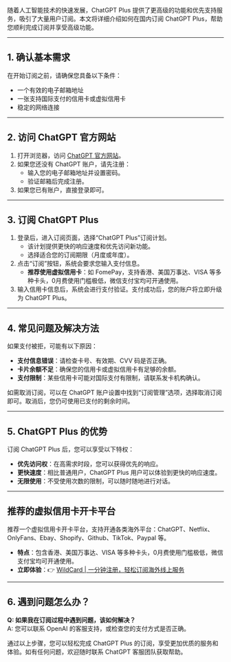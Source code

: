 随着人工智能技术的快速发展，ChatGPT Plus 提供了更高级的功能和优先支持服务，吸引了大量用户订阅。本文将详细介绍如何在国内订阅 ChatGPT Plus，帮助您顺利完成订阅并享受高级功能。

---

## 1. 确认基本需求

在开始订阅之前，请确保您具备以下条件：

- 一个有效的电子邮箱地址
- 一张支持国际支付的信用卡或虚拟信用卡
- 稳定的网络连接

---

## 2. 访问 ChatGPT 官方网站

1. 打开浏览器，访问 [ChatGPT 官方网站](https://chat.openai.com)。  
2. 如果您还没有 ChatGPT 账户，请先注册：  
   - 输入您的电子邮箱地址并设置密码。  
   - 验证邮箱后完成注册。  
3. 如果您已有账户，直接登录即可。

---

## 3. 订阅 ChatGPT Plus

1. 登录后，进入订阅页面，选择“ChatGPT Plus”订阅计划。  
   - 该计划提供更快的响应速度和优先访问新功能。  
   - 选择适合您的订阅期限（月度或年度）。  
2. 点击“订阅”按钮，系统会要求您输入支付信息。  
   - **推荐使用虚拟信用卡**：如 FomePay，支持香港、美国万事达、VISA 等多种卡头，0月费使用门槛极低，微信支付宝均可开通使用。  
3. 输入信用卡信息后，系统会进行支付验证。支付成功后，您的账户将立即升级为 ChatGPT Plus。

---

## 4. 常见问题及解决方法

如果支付被拒，可能有以下原因：

- **支付信息错误**：请检查卡号、有效期、CVV 码是否正确。  
- **卡片余额不足**：确保您的信用卡或虚拟信用卡有足够的余额。  
- **支付限制**：某些信用卡可能对国际支付有限制，请联系发卡机构确认。

如需取消订阅，可以在 ChatGPT 账户设置中找到“订阅管理”选项，选择取消订阅即可。取消后，您仍可使用已支付的剩余时间。

---

## 5. ChatGPT Plus 的优势

订阅 ChatGPT Plus 后，您可以享受以下特权：

- **优先访问权**：在高需求时段，您可以获得优先的响应。  
- **更快速度**：相比普通用户，ChatGPT Plus 用户可以体验到更快的响应速度。  
- **无限使用**：不受使用次数的限制，可以随时随地进行对话。

---

## 推荐的虚拟信用卡开卡平台

推荐一个虚拟信用卡开卡平台，支持开通各类海外平台：ChatGPT、Netflix、OnlyFans、Ebay、Shopify、Github、TikTok、Paypal 等。  
- **特点**：包含香港、美国万事达、VISA 等多种卡头，0月费使用门槛极低，微信支付宝均可开通使用。  
- **立即体验**：👉 [WildCard | 一分钟注册，轻松订阅海外线上服务](https://bit.ly/bewildcard)

---

## 6. 遇到问题怎么办？

**Q: 如果我在订阅过程中遇到问题，该如何解决？**  
A: 您可以联系 OpenAI 的客服支持，或检查您的支付方式是否正确。

通过以上步骤，您可以轻松完成 ChatGPT Plus 的订阅，享受更加优质的服务和体验。如有任何问题，欢迎随时联系 ChatGPT 客服团队获取帮助。